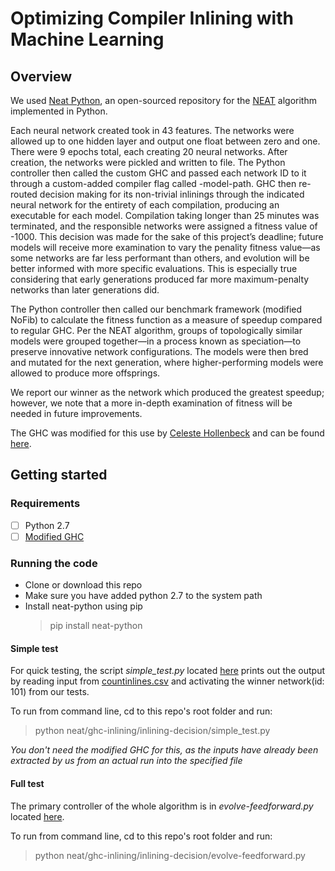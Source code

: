 # Optimizing Compiler Inlining with Machine Learning

## Overview
We used [Neat Python](https://github.com/CodeReclaimers/neat-python), an open-sourced repository for the [NEAT](https://neat-python.readthedocs.io/en/latest/index.html) algorithm implemented in Python.

Each neural network created took in 43 features. The networks were allowed up to one hidden layer and output one float between zero and one. There were 9 epochs total, each creating 20 neural networks. After creation, the networks were pickled and written to file. The Python controller then called the custom GHC and passed each network ID to it through a custom-added compiler flag called -model-path. GHC then re-routed decision making for its non-trivial inlinings through the indicated neural network for the entirety of each compilation, producing an executable for each model. Compilation taking longer than 25 minutes was terminated, and the responsible networks were assigned a fitness value of -1000. This decision was made for the sake of this project’s deadline; future models will receive more examination to vary the penality fitness value—as some networks are far less performant than others, and evolution will be better informed with more specific evaluations. This is especially true considering that early generations produced far more maximum-penalty networks than later generations did.

The Python controller then called our benchmark framework (modified NoFib) to calculate the fitness function as a measure of speedup compared to regular GHC. Per the NEAT algorithm, groups of topologically similar models were grouped together—in a process known as speciation—to preserve innovative network configurations. The models were then bred and mutated for the next generation, where higher-performing models were allowed to produce more offsprings. 

We report our winner as the network which produced the greatest speedup; however, we note that a more in-depth examination of fitness will be needed in future improvements.

The GHC was modified for this use by [Celeste Hollenbeck](https://github.com/CAHollenbeck) and can be found [here](https://github.com/CAHollenbeck/ghc-inlining-study/tree/project_debug_branch).

## Getting started
### Requirements
- [ ] Python 2.7
- [ ] [Modified GHC](https://github.com/CAHollenbeck/ghc-inlining-study/tree/project_debug_branch)

### Running the code
- Clone or download this repo
- Make sure you have added python 2.7 to the system path
- Install neat-python using pip
  > pip install neat-python

#### Simple test
For quick testing, the script *simple_test.py* located [here](https://github.com/krit95/GHC_Inlining_GA_NN/tree/master/neat/ghc-inlining/inlining-decision) prints out the output by reading input from [countinlines.csv](https://github.com/krit95/GHC_Inlining_GA_NN/tree/master/notes) and activating the winner network(id: 101) from our tests.

To run from command line, cd to this repo's root folder and run:
> python neat/ghc-inlining/inlining-decision/simple_test.py

*You don't need the modified GHC for this, as the inputs have already been extracted by us from an actual run into the specified file*

#### Full test
The primary controller of the whole algorithm is in *evolve-feedforward.py* located [here](https://github.com/krit95/GHC_Inlining_GA_NN/tree/master/neat/ghc-inlining/inlining-decision). 

To run from command line, cd to this repo's root folder and run:
> python neat/ghc-inlining/inlining-decision/evolve-feedforward.py
